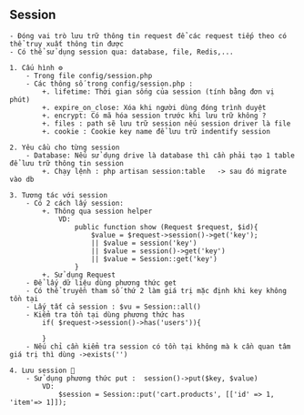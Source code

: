 ## Session
    - Đóng vai trò lưu trữ thông tin request để các request tiếp theo có thể truy xuất thông tin được
    - Có thể sử dụng session qua: database, file, Redis,...

    1. Cấu hình ⚙
        - Trong file config/session.php
        - Các thông số trong config/session.php :
            +. lifetime: Thời gian sống của session (tính bằng đơn vị phút)
            +. expire_on_close: Xóa khi người dùng đóng trình duyệt
            +. encrypt: Có mã hóa session trước khi lưu trữ không ?
            +. files : path sẽ lưu trữ session nếu session driver là file
            +. cookie : Cookie key name để lưu trữ indentify session
        
    2. Yêu cầu cho từng session
        - Database: Nếu sử dụng drive là database thì cần phải tạo 1 table để lưu trữ thông tin session 
            +. Chạy lệnh : php artisan session:table   -> sau đó migrate vào db
        
    3. Tương tác với session
        - Có 2 cách lấy session: 
            +. Thông qua session helper
                VD: 
                    public function show (Request $request, $id){
                        $value = $request->session()->get('key');
                        || $value = session('key')
                        || $value = session()->get('key')
                        || $value = Session::get('key')
                    }
            +. Sử dụng Request 
        - Để lấy dữ liệu dùng phương thức get
        - Có thể truyền tham số thứ 2 làm giá trị mặc định khi key không tồn tại
        - Lấy tất cả session : $vu = Session::all()
        - Kiểm tra tồn tại dùng phương thức has 
            if( $request->session()->has('users')){

            }
        - Nếu chỉ cần kiểm tra session có tồn tại không mà k cần quan tâm giá trị thì dùng ->exists('')

    4. Lưu session 💖
        - Sử dụng phương thức put :  session()->put($key, $value)
            VD:    
                $session = Session::put('cart.products', [['id' => 1, 'item'=> 1]]);
            


